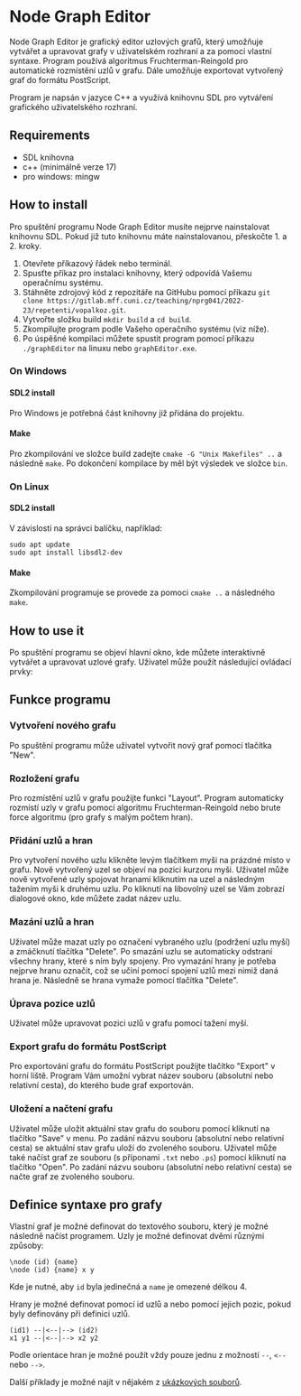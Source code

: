 # Node Graph Editor
Node Graph Editor je grafický editor uzlových grafů, který umožňuje vytvářet a upravovat grafy v uživatelském rozhraní a za pomoci vlastní syntaxe. Program používá algoritmus Fruchterman-Reingold pro automatické rozmístění uzlů v grafu. Dále umožňuje exportovat vytvořený graf do formátu PostScript.

Program je napsán v jazyce C++ a využívá knihovnu SDL pro vytváření grafického uživatelského rozhraní.

## Requirements

* SDL knihovna
* c++ (minimálně verze 17)
* pro windows: mingw

## How to install
Pro spuštění programu Node Graph Editor musíte nejprve nainstalovat knihovnu SDL. Pokud již tuto knihovnu máte nainstalovanou, přeskočte 1. a 2. kroky.

1. Otevřete příkazový řádek nebo terminál.
2. Spusťte příkaz pro instalaci knihovny, který odpovídá Vašemu operačnímu systému.
3. Stáhněte zdrojový kód z repozitáře na GitHubu pomocí příkazu `git clone https://gitlab.mff.cuni.cz/teaching/nprg041/2022-23/repetenti/vopalkoz.git`.
4. Vytvořte složku build `mkdir build` a `cd build`.
5. Zkompilujte program podle Vašeho operačního systému (viz níže).
6. Po úspěšné kompilaci můžete spustit program pomocí příkazu `./graphEditor` na linuxu nebo `graphEditor.exe`.

### On Windows
#### SDL2 install
Pro Windows je potřebná část knihovny již přidána do projektu.
#### Make
Pro zkompilování ve složce build zadejte `cmake -G "Unix Makefiles" ..` a následně `make`. Po dokončení kompilace by měl být výsledek ve složce `bin`.

### On Linux
#### SDL2 install
V závislosti na správci balíčku, například:

```
sudo apt update
sudo apt install libsdl2-dev
```

#### Make
Zkompilování programuje se provede za pomoci `cmake ..` a následného `make`.

## How to use it
Po spuštění programu se objeví hlavní okno, kde můžete interaktivně vytvářet a upravovat uzlové grafy. Uživatel může použít následující ovládací prvky:

## Funkce programu
### Vytvoření nového grafu
Po spuštění programu může uživatel vytvořit nový graf pomocí tlačítka "New".

### Rozložení grafu
Pro rozmístění uzlů v grafu použijte funkci "Layout". Program automaticky rozmístí uzly v grafu pomocí algoritmu Fruchterman-Reingold nebo brute force algoritmu (pro grafy s malým počtem hran).

### Přidání uzlů a hran
Pro vytvoření nového uzlu klikněte levým tlačítkem myši na prázdné místo v grafu. Nově vytvořený uzel se objeví na pozici kurzoru myši. Uživatel může nově vytvořené uzly spojovat hranami kliknutím na uzel a následným tažením myši k druhému uzlu.
Po kliknutí na libovolný uzel se Vám zobrazí dialogové okno, kde můžete zadat název uzlu.

### Mazání uzlů a hran
Uživatel může mazat uzly po označení vybraného uzlu (podržení uzlu myší) a zmáčknutí tlačítka "Delete".  Po smazání uzlu se automaticky odstraní všechny hrany, které s ním byly spojeny.
Pro vymazání hrany je potřeba nejprve hranu označit, což se učiní pomocí spojení uzlů mezi nimiž daná hrana je. Následně se hrana vymaže pomocí tlačítka "Delete".

### Úprava pozice uzlů
Uživatel může upravovat pozici uzlů v grafu pomocí tažení myší.

### Export grafu do formátu PostScript
Pro exportování grafu do formátu PostScript použijte tlačítko "Export" v horní liště. Program Vám umožní vybrat název souboru (absolutní nebo relativní cesta), do kterého bude graf exportován.

### Uložení a načtení grafu
Uživatel může uložit aktuální stav grafu do souboru pomocí kliknutí na tlačítko "Save" v menu. Po zadání názvu souboru (absolutní nebo relativní cesta) se aktuální stav grafu uloží do zvoleného souboru. 
Uživatel může také načíst graf ze souboru (s příponami `.txt` nebo `.ps`) pomocí kliknutí na tlačítko "Open". Po zadání názvu souboru (absolutní nebo relativní cesta) se načte graf ze zvoleného souboru.

## Definice syntaxe pro grafy
Vlastní graf je možné definovat do textového souboru, který je možné následně načíst programem.
Uzly je možné definovat dvěmi různými způsoby:
```
\node (id) {name}
\node (id) {name} x y
```
Kde je nutné, aby `id` byla jedinečná a `name` je omezené délkou 4.

Hrany je možné definovat pomocí id uzlů a nebo pomocí jejich pozic, pokud byly definovány při definici uzlů.
```
(id1) --|<--|--> (id2)
x1 y1 --|<--|--> x2 y2
```
Podle orientace hran je možné použít vždy pouze jednu z možností `--`, `<--` nebo `-->`.

Další příklady je možné najít v nějakém z [ukázkových souborů](data).




